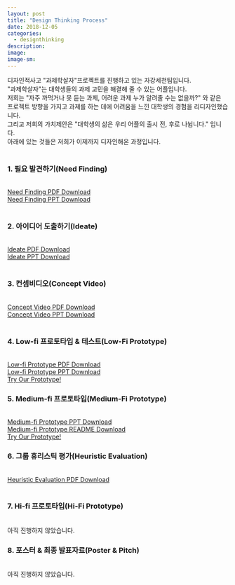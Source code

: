 ```yaml
---
layout: post
title: "Design Thinking Process"
date: 2018-12-05
categories:
  - designthinking
description:
image:
image-sm:
---
```

디자인적사고 "과제학살자"프로젝트를 진행하고 있는 자강세천팀입니다. <br>
"과제학살자"는 대학생들의 과제 고민을 해결해 줄 수 있는 어플입니다. <br>
저희는 "자주 까먹거나 못 듣는 과제, 어려운 과제 누가 알려줄 수는 없을까?" 와 같은 프로젝트 방향을 가지고 과제를 하는 데에 어려움을 느낀 대학생의 경험을 리디자인했습니다. <br>
그리고 저희의 가치제안은 "대학생의 삶은 우리 어플의 출시 전, 후로 나뉩니다." 입니다. <br>
아래에 있는 것들은 저희가 이제까지 디자인해온 과정입니다. <br> <br>

<h3> 1. 필요 발견하기(Need Finding) </h3> <br>
<a href="/3.Needs_pdf.pdf"> Need Finding PDF Download </a> <br>
<a href="/3.Needs_ppt.pptx"> Need Finding PPT Download </a> <br>
<br>
<h3> 2. 아이디어 도출하기(Ideate) </h3> <br>
<a href="/4.ideate.pdf.pdf"> Ideate PDF Download </a> <br>
<a href="/4.Ideate.ppt.pptx"> Ideate PPT Download </a> <br>
<br>
<h3> 3. 컨셉비디오(Concept Video) </h3> <br>
<a href="/5.ConceptVideo.pdf.pdf"> Concept Video PDF Download </a> <br>
<a href="/5.ConceptVideo.ppt.pptx"> Concept Video PPT Download </a> <br>
<br>
<h3> 4. Low-fi 프로토타입 & 테스트(Low-Fi Prototype) </h3> <br>
<a href="/6.Low-fi_Prototype.pdf.pdf">Low-fi Prototype PDF Download </a> <br>
<a href="/6.Low-fi_Prototype.ppt.pptx">Low-fi Prototype PPT Download </a> <br>
<a href="/Low-fi_prototype.bmpr">Try Our Prototype!  </a>
<br>
<h3> 5. Medium-fi 프로토타입(Medium-Fi Prototype) </h3> <br>
<a href="/midfi_ppt.pptx">Medium-fi Prototype PPT Download </a> <br>
<a href="/midfi_readme.pdf">Medium-fi Prototype README Download </a> <br>
<a href="https://marvelapp.com/a603bfa">Try Our Prototype! </a>
<br>
<h3> 6. 그룹 휴리스틱 평가(Heuristic Evaluation) </h3> <br>
<a href="/11.Heuristic Evaluation.zip">Heuristic Evaluation PDF Download </a> <br>
<br>
<h3> 7. Hi-fi 프로토타입(Hi-Fi Prototype) </h3> <br>
아직 진행하지 않았습니다.
<br>
<h3> 8. 포스터 & 최종 발표자료(Poster & Pitch) </h3> <br>
아직 진행하지 않았습니다.




